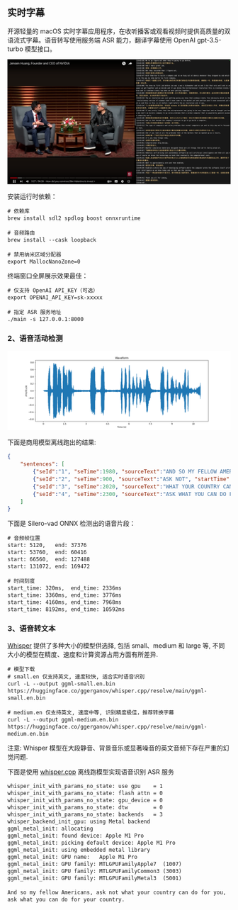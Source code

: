 ## 实时字幕

开源轻量的 macOS 实时字幕应用程序，在收听播客或观看视频时提供高质量的双语流式字幕。语音转写使用服务端 ASR 能力，翻译字幕使用 OpenAI gpt-3.5-turbo 模型接口。

![subtitile_preview](./docs/subtitle_youtube.png)

安装运行时依赖：

```shell
# 依赖库
brew install sdl2 spdlog boost onnxruntime

# 音频路由
brew install --cask loopback

# 禁用纳米区域分配器
export MallocNanoZone=0
```

终端窗口全屏展示效果最佳：

```shell
# 仅支持 OpenAI API_KEY（可选）
export OPENAI_API_KEY=sk-xxxxx

# 指定 ASR 服务地址
./main -s 127.0.0.1:8000
```

### 2、语音活动检测

![doc](docs/jfk_waveform.png)

下面是商用模型离线跑出的结果: 

```json
{
	"sentences": [
		{"seId":"1", "seTime":1980, "sourceText":"AND SO MY FELLOW AMERICANS", "startTime":230, "endTime":2210},
		{"seId":"2", "seTime":900, "sourceText":"ASK NOT", "startTime":3290, "endTime":4190},
		{"seId":"3", "seTime":2020, "sourceText":"WHAT YOUR COUNTRY CAN DO FOR YOU", "startTime":5290, "endTime":7310},
		{"seId":"4", "seTime":2300, "sourceText":"ASK WHAT YOU CAN DO FOR YOUR COUNTRY", "startTime":8150, "endTime":10450}
	]
}
```

下面是 Silero-vad ONNX 检测出的语音片段：

```shell
# 音频帧位置
start: 5120,   end: 37376
start: 53760,  end: 60416
start: 66560,  end: 127488
start: 131072, end: 169472

# 时间刻度
start_time: 320ms,  end_time: 2336ms
start_time: 3360ms, end_time: 3776ms
start_time: 4160ms, end_time: 7968ms
start_time: 8192ms, end_time: 10592ms
```

### 3、语音转文本

[Whisper](https://github.com/openai/whisper) 提供了多种大小的模型供选择, 包括 small、medium 和 large 等, 不同大小的模型在精度、速度和计算资源占用方面有所差异.

```shell
# 模型下载
# small.en 仅支持英文, 速度较快, 适合实时语音识别
curl -L --output ggml-small.en.bin https://huggingface.co/ggerganov/whisper.cpp/resolve/main/ggml-small.en.bin

# medium.en 仅支持英文, 速度中等, 识别精度极佳，推荐转换字幕
curl -L --output ggml-medium.en.bin https://huggingface.co/ggerganov/whisper.cpp/resolve/main/ggml-medium.en.bin
```

注意: Whisper 模型在大段静音、背景音乐或显著噪音的英文音频下存在严重的幻觉问题.

下面是使用 [whisper.cpp](https://github.com/ggerganov/whisper.cpp) 离线跑模型实现语音识别 ASR 服务

```text
whisper_init_with_params_no_state: use gpu    = 1
whisper_init_with_params_no_state: flash attn = 0
whisper_init_with_params_no_state: gpu_device = 0
whisper_init_with_params_no_state: dtw        = 0
whisper_init_with_params_no_state: backends   = 3
whisper_backend_init_gpu: using Metal backend
ggml_metal_init: allocating
ggml_metal_init: found device: Apple M1 Pro
ggml_metal_init: picking default device: Apple M1 Pro
ggml_metal_init: using embedded metal library
ggml_metal_init: GPU name:   Apple M1 Pro
ggml_metal_init: GPU family: MTLGPUFamilyApple7  (1007)
ggml_metal_init: GPU family: MTLGPUFamilyCommon3 (3003)
ggml_metal_init: GPU family: MTLGPUFamilyMetal3  (5001)

And so my fellow Americans, ask not what your country can do for you, ask what you can do for your country.
```
